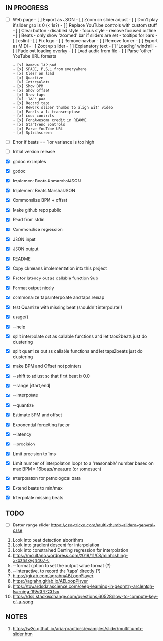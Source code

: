 ## IN PROGRESS

- [ ] Web page
      - [ ] Export as JSON
      - [ ] Zoom on slider adjust
      - [ ] Don't play if slider gap is 0 (< 1s?)
      - [ ] Replace YouTube controls with custom stuff
      - [ ] Clear button
            - disabled style
            - focus style
            - remove focused outline
      - [ ] Beats
            - only show 'zoomed' bar if sliders are set
            - tooltips for bars
      - [ ] eslint
      - [ ] Fix logo
      - [ ] Remove navbar
      - [ ] Remove footer
      - [ ] Export as MIDI
      - [ ] Zoot up slider
      - [ ] Explanatory text
      - [ ] 'Loading' windmill
      - [ ] Fade out loading overlay
      - [ ] Load audio from file
      - [ ] Parse 'other' YouTube URL formats

      - [x] Remove TAP pad
      - [x] SPACE, P,S,L from everywhere
      - [x] Clear on load
      - [x] Quantize
      - [x] Interpolate
      - [x] Show BPM
      - [x] Show offset
      - [x] Draw taps
      - [x] 'TAP' pad
      - [x] Record taps
      - [x] Rework slider thumbs to align with video
      - [x] Panels a la transcriptase
      - [x] Loop controls
      - [x] FontAwesome credit in README
      - [x] Start/end controls
      - [x] Parse YouTube URL
      - [x] Splashscreen

- [ ] Error if beats == 1 or variance is too high
- [ ] Initial version release

- [x] godoc examples
- [x] godoc
- [x] Implement Beats.UnmarshalJSON
- [x] Implement Beats.MarshalJSON
- [x] Commonalize BPM + offset
- [x] Make github repo public
- [x] Read from stdin
- [x] Commonalise regression
- [x] JSON input
- [x] JSON output
- [x] README
- [x] Copy ckmeans implementation into this project
- [x] Factor latency out as callable function Sub
- [x] Format output nicely
- [x] commonalize taps.interpolate and taps.remap
- [x] test Quantize with missing beat (shouldn't interpolate!)
- [x] usage()
- [x] --help
- [x] split interpolate out as callable functions and let taps2beats just do clustering
- [x] split quantize out as callable functions and let taps2beats just do clustering
- [x] make BPM and Offset not pointers
- [x] --shift to adjust so that first beat is 0.0
- [x] --range [start,end]
- [x] --interpolate
- [x] --quantize
- [x] Estimate BPM and offset
- [x] Exponential forgetting factor
- [x] --latency
- [x] --precision
- [x] Limit precision to 1ms
- [x] Limit number of interpolation loops to a 'reasonable' number based on max BPM * 16beats/measure (or somesuch)
- [x] Interpolation for pathological data
- [x] Extend beats to min/max
- [x] Interpolate missing beats

## TODO

- [ ] Better range slider
      https://css-tricks.com/multi-thumb-sliders-general-case

1. Look into beat detection algorithms
2. Look into gradient descent for interpolation
3. Look into constrained Deming regression for interpolation
3. https://moultano.wordpress.com/2018/11/08/minhashing-3kbzhsxyg4467-6
4. --format option to set the output value format (?)
5. --interactive, to record the 'taps' directly (?)
6. https://gitlab.com/agrahn/ABLoopPlayer
7. https://agrahn.gitlab.io/ABLoopPlayer
8. https://towardsdatascience.com/deep-learning-in-geomtry-arclentgh-learning-119d347231ce
9. https://dsp.stackexchange.com/questions/60528/how-to-compute-key-of-a-song

## NOTES

1. https://w3c.github.io/aria-practices/examples/slider/multithumb-slider.html


